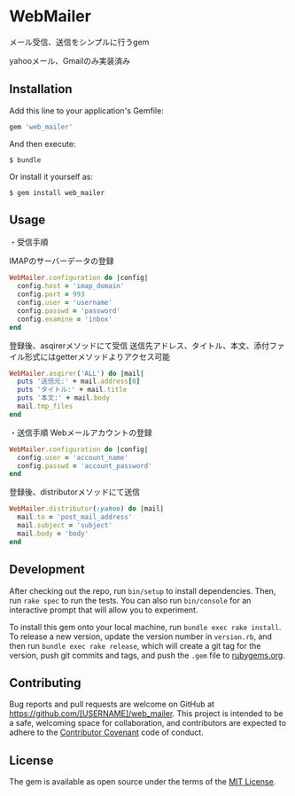 # WebMailer

メール受信、送信をシンプルに行うgem

yahooメール、Gmailのみ実装済み

## Installation

Add this line to your application's Gemfile:

```ruby
gem 'web_mailer'
```

And then execute:

    $ bundle

Or install it yourself as:

    $ gem install web_mailer

## Usage

・受信手順

IMAPのサーバーデータの登録
```ruby
WebMailer.configuration do |config|
  config.host = 'imap_domain'
  config.port = 993
  config.user = 'username'
  config.passwd = 'password'
  config.examine = 'inbox'
end
```

登録後、asqirerメソッドにて受信
送信先アドレス、タイトル、本文、添付ファイル形式にはgetterメソッドよりアクセス可能
```ruby
WebMailer.asqirer('ALL') do |mail|
  puts '送信元:' + mail.address[0]
  puts 'タイトル:' + mail.title
  puts '本文:' + mail.body
  mail.tmp_files
end
```

・送信手順
Webメールアカウントの登録

```ruby
WebMailer.configuration do |config|
  config.user = 'account_name'
  config.passwd = 'account_password'
end
```

登録後、distributorメソッドにて送信
```ruby
WebMailer.distributor(:yahoo) do |mail|
  mail.to = 'post_mail_address'
  mail.subject = 'subject'
  mail.body = 'body'
end
```

## Development

After checking out the repo, run `bin/setup` to install dependencies. Then, run `rake spec` to run the tests. You can also run `bin/console` for an interactive prompt that will allow you to experiment.

To install this gem onto your local machine, run `bundle exec rake install`. To release a new version, update the version number in `version.rb`, and then run `bundle exec rake release`, which will create a git tag for the version, push git commits and tags, and push the `.gem` file to [rubygems.org](https://rubygems.org).

## Contributing

Bug reports and pull requests are welcome on GitHub at https://github.com/[USERNAME]/web_mailer. This project is intended to be a safe, welcoming space for collaboration, and contributors are expected to adhere to the [Contributor Covenant](http://contributor-covenant.org) code of conduct.


## License

The gem is available as open source under the terms of the [MIT License](http://opensource.org/licenses/MIT).
